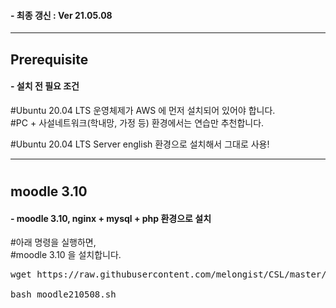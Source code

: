 #### - 최종 갱신 : Ver 21.05.08   
   
***   
   
## Prerequisite   
#### - 설치 전 필요 조건   
#Ubuntu 20.04 LTS 운영체제가 AWS 에 먼저 설치되어 있어야 합니다.   
#PC + 사설네트워크(학내망, 가정 등) 환경에서는 연습만 추천합니다.    

#Ubuntu 20.04 LTS Server english 환경으로 설치해서 그대로 사용!   
   
***   
#
## moodle 3.10   
#### - moodle 3.10, nginx + mysql + php 환경으로 설치   
#아래 명령을 실행하면,   
#moodle 3.10 을 설치합니다.   

<pre>
wget https://raw.githubusercontent.com/melongist/CSL/master/moodle/moodle210508.sh

bash moodle210508.sh
</pre>
